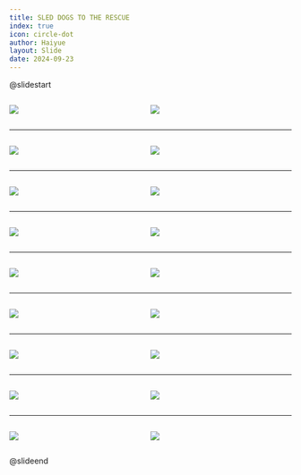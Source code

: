 ```yaml
---
title: SLED DOGS TO THE RESCUE
index: true
icon: circle-dot
author: Haiyue
layout: Slide
date: 2024-09-23
---
```

 
@slidestart

<div style="display:flex">
<div style="flex:1">

![](https://raw.githubusercontent.com/yclord/reading/refs/heads/master/english/Level-N/SLED%20DOGS%20TO%20THE%20RESCUE/001.webp)
</div>
<div style="flex:1">

![](https://raw.githubusercontent.com/yclord/reading/refs/heads/master/english/Level-N/SLED%20DOGS%20TO%20THE%20RESCUE/002.webp)
</div>
</div>

---

<div style="display:flex">
<div style="flex:1">

![](https://raw.githubusercontent.com/yclord/reading/refs/heads/master/english/Level-N/SLED%20DOGS%20TO%20THE%20RESCUE/003.webp)
</div>
<div style="flex:1">

![](https://raw.githubusercontent.com/yclord/reading/refs/heads/master/english/Level-N/SLED%20DOGS%20TO%20THE%20RESCUE/004.webp)
</div>
</div>

---

<div style="display:flex">
<div style="flex:1">

![](https://raw.githubusercontent.com/yclord/reading/refs/heads/master/english/Level-N/SLED%20DOGS%20TO%20THE%20RESCUE/005.webp)
</div>
<div style="flex:1">

![](https://raw.githubusercontent.com/yclord/reading/refs/heads/master/english/Level-N/SLED%20DOGS%20TO%20THE%20RESCUE/006.webp)
</div>
</div>

---

<div style="display:flex">
<div style="flex:1">

![](https://raw.githubusercontent.com/yclord/reading/refs/heads/master/english/Level-N/SLED%20DOGS%20TO%20THE%20RESCUE/007.webp)
</div>
<div style="flex:1">

![](https://raw.githubusercontent.com/yclord/reading/refs/heads/master/english/Level-N/SLED%20DOGS%20TO%20THE%20RESCUE/008.webp)
</div>
</div>

---

<div style="display:flex">
<div style="flex:1">

![](https://raw.githubusercontent.com/yclord/reading/refs/heads/master/english/Level-N/SLED%20DOGS%20TO%20THE%20RESCUE/009.webp)
</div>
<div style="flex:1">

![](https://raw.githubusercontent.com/yclord/reading/refs/heads/master/english/Level-N/SLED%20DOGS%20TO%20THE%20RESCUE/010.webp)
</div>
</div>

---

<div style="display:flex">
<div style="flex:1">

![](https://raw.githubusercontent.com/yclord/reading/refs/heads/master/english/Level-N/SLED%20DOGS%20TO%20THE%20RESCUE/011.webp)
</div>
<div style="flex:1">

![](https://raw.githubusercontent.com/yclord/reading/refs/heads/master/english/Level-N/SLED%20DOGS%20TO%20THE%20RESCUE/012.webp)
</div>
</div>

---

<div style="display:flex">
<div style="flex:1">

![](https://raw.githubusercontent.com/yclord/reading/refs/heads/master/english/Level-N/SLED%20DOGS%20TO%20THE%20RESCUE/013.webp)
</div>
<div style="flex:1">

![](https://raw.githubusercontent.com/yclord/reading/refs/heads/master/english/Level-N/SLED%20DOGS%20TO%20THE%20RESCUE/014.webp)
</div>
</div>

---

<div style="display:flex">
<div style="flex:1">

![](https://raw.githubusercontent.com/yclord/reading/refs/heads/master/english/Level-N/SLED%20DOGS%20TO%20THE%20RESCUE/015.webp)
</div>
<div style="flex:1">

![](https://raw.githubusercontent.com/yclord/reading/refs/heads/master/english/Level-N/SLED%20DOGS%20TO%20THE%20RESCUE/016.webp)
</div>
</div>

---

<div style="display:flex">
<div style="flex:1">

![](https://raw.githubusercontent.com/yclord/reading/refs/heads/master/english/Level-N/SLED%20DOGS%20TO%20THE%20RESCUE/017.webp)
</div>
<div style="flex:1">

![](https://raw.githubusercontent.com/yclord/reading/refs/heads/master/english/Level-N/SLED%20DOGS%20TO%20THE%20RESCUE/018.webp)
</div>
</div>

@slideend
